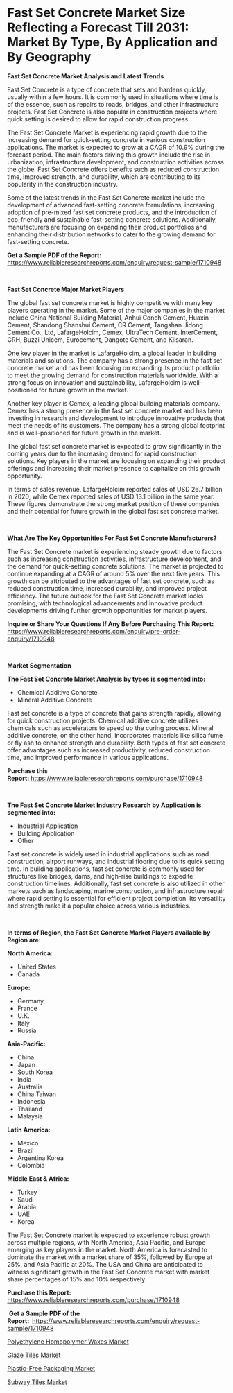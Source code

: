 <p><h1>Fast Set Concrete Market Size Reflecting a Forecast Till 2031: Market By Type, By Application and By Geography</h1></p><p><strong>Fast Set Concrete Market Analysis and Latest Trends</strong></p>
<p><p>Fast Set Concrete is a type of concrete that sets and hardens quickly, usually within a few hours. It is commonly used in situations where time is of the essence, such as repairs to roads, bridges, and other infrastructure projects. Fast Set Concrete is also popular in construction projects where quick setting is desired to allow for rapid construction progress.</p><p>The Fast Set Concrete Market is experiencing rapid growth due to the increasing demand for quick-setting concrete in various construction applications. The market is expected to grow at a CAGR of 10.9% during the forecast period. The main factors driving this growth include the rise in urbanization, infrastructure development, and construction activities across the globe. Fast Set Concrete offers benefits such as reduced construction time, improved strength, and durability, which are contributing to its popularity in the construction industry.</p><p>Some of the latest trends in the Fast Set Concrete market include the development of advanced fast-setting concrete formulations, increasing adoption of pre-mixed fast set concrete products, and the introduction of eco-friendly and sustainable fast-setting concrete solutions. Additionally, manufacturers are focusing on expanding their product portfolios and enhancing their distribution networks to cater to the growing demand for fast-setting concrete.</p></p>
<p><strong>Get a Sample PDF of the Report:&nbsp;</strong> <a href="https://www.reliableresearchreports.com/enquiry/request-sample/1710948">https://www.reliableresearchreports.com/enquiry/request-sample/1710948</a></p>
<p>&nbsp;</p>
<p><strong>Fast Set Concrete Major Market Players</strong></p>
<p><p>The global fast set concrete market is highly competitive with many key players operating in the market. Some of the major companies in the market include China National Building Material, Anhui Conch Cement, Huaxin Cement, Shandong Shanshui Cement, CR Cement, Tangshan Jidong Cement Co., Ltd, LafargeHolcim, Cemex, UltraTech Cement, InterCement, CRH, Buzzi Unicem, Eurocement, Dangote Cement, and Kilsaran.</p><p>One key player in the market is LafargeHolcim, a global leader in building materials and solutions. The company has a strong presence in the fast set concrete market and has been focusing on expanding its product portfolio to meet the growing demand for construction materials worldwide. With a strong focus on innovation and sustainability, LafargeHolcim is well-positioned for future growth in the market.</p><p>Another key player is Cemex, a leading global building materials company. Cemex has a strong presence in the fast set concrete market and has been investing in research and development to introduce innovative products that meet the needs of its customers. The company has a strong global footprint and is well-positioned for future growth in the market.</p><p>The global fast set concrete market is expected to grow significantly in the coming years due to the increasing demand for rapid construction solutions. Key players in the market are focusing on expanding their product offerings and increasing their market presence to capitalize on this growth opportunity.</p><p>In terms of sales revenue, LafargeHolcim reported sales of USD 26.7 billion in 2020, while Cemex reported sales of USD 13.1 billion in the same year. These figures demonstrate the strong market position of these companies and their potential for future growth in the global fast set concrete market.</p></p>
<p>&nbsp;</p>
<p><strong>What Are The Key Opportunities For Fast Set Concrete Manufacturers?</strong></p>
<p><p>The Fast Set Concrete market is experiencing steady growth due to factors such as increasing construction activities, infrastructure development, and the demand for quick-setting concrete solutions. The market is projected to continue expanding at a CAGR of around 5% over the next five years. This growth can be attributed to the advantages of fast set concrete, such as reduced construction time, increased durability, and improved project efficiency. The future outlook for the Fast Set Concrete market looks promising, with technological advancements and innovative product developments driving further growth opportunities for market players.</p></p>
<p><strong>Inquire or Share Your Questions If Any Before Purchasing This Report:</strong> <a href="https://www.reliableresearchreports.com/enquiry/pre-order-enquiry/1710948">https://www.reliableresearchreports.com/enquiry/pre-order-enquiry/1710948</a></p>
<p>&nbsp;</p>
<p><strong>Market Segmentation</strong></p>
<p><strong>The Fast Set Concrete Market Analysis by types is segmented into:</strong></p>
<p><ul><li>Chemical Additive Concrete</li><li>Mineral Additive Concrete</li></ul></p>
<p><p>Fast set concrete is a type of concrete that gains strength rapidly, allowing for quick construction projects. Chemical additive concrete utilizes chemicals such as accelerators to speed up the curing process. Mineral additive concrete, on the other hand, incorporates materials like silica fume or fly ash to enhance strength and durability. Both types of fast set concrete offer advantages such as increased productivity, reduced construction time, and improved performance in various applications.</p></p>
<p><strong>Purchase this Report:&nbsp;</strong><a href="https://www.reliableresearchreports.com/purchase/1710948">https://www.reliableresearchreports.com/purchase/1710948</a></p>
<p>&nbsp;</p>
<p><strong>The Fast Set Concrete Market Industry Research by Application is segmented into:</strong></p>
<p><ul><li>Industrial Application</li><li>Building Application</li><li>Other</li></ul></p>
<p><p>Fast set concrete is widely used in industrial applications such as road construction, airport runways, and industrial flooring due to its quick setting time. In building applications, fast set concrete is commonly used for structures like bridges, dams, and high-rise buildings to expedite construction timelines. Additionally, fast set concrete is also utilized in other markets such as landscaping, marine construction, and infrastructure repair where rapid setting is essential for efficient project completion. Its versatility and strength make it a popular choice across various industries.</p></p>
<p>&nbsp;</p>
<p><strong>In terms of Region, the Fast Set Concrete Market Players available by Region are:</strong></p>
<p>
    <p> <strong> North America: </strong>
        <ul>
            <li>United States</li>
            <li>Canada</li>
        </ul>
        </p> 
    <p> <strong> Europe: </strong>
        <ul>
            <li>Germany</li>
            <li>France</li>
            <li>U.K.</li>
            <li>Italy</li>
            <li>Russia</li>
        </ul>
        </p> 
    <p> <strong> Asia-Pacific: </strong>
        <ul>
            <li>China</li>
            <li>Japan</li>
            <li>South Korea</li>
            <li>India</li>
            <li>Australia</li>
            <li>China Taiwan</li>
            <li>Indonesia</li>
            <li>Thailand</li>
            <li>Malaysia</li>
        </ul>
        </p> 
    <p> <strong> Latin America: </strong>
        <ul>
            <li>Mexico</li>
            <li>Brazil</li>
            <li>Argentina Korea</li>
            <li>Colombia</li>
        </ul>
        </p> 
    <p> <strong> Middle East & Africa: </strong>
        <ul>
            <li>Turkey</li>
            <li>Saudi</li>
            <li>Arabia</li>
            <li>UAE</li>
            <li>Korea</li>
        </ul>
    </p>
    </p>
<p><p>The Fast Set Concrete market is expected to experience robust growth across multiple regions, with North America, Asia Pacific, and Europe emerging as key players in the market. North America is forecasted to dominate the market with a market share of 35%, followed by Europe at 25%, and Asia Pacific at 20%. The USA and China are anticipated to witness significant growth in the Fast Set Concrete market with market share percentages of 15% and 10% respectively.</p></p>
<p><strong>Purchase this Report: </strong><a href="https://www.reliableresearchreports.com/purchase/1710948">https://www.reliableresearchreports.com/purchase/1710948</a></p>
<p>&nbsp;<strong>Get a Sample PDF of the Report:&nbsp;&nbsp;</strong><a href="https://www.reliableresearchreports.com/enquiry/request-sample/1710948">https://www.reliableresearchreports.com/enquiry/request-sample/1710948</a></p>
<p><strong></strong></p>
<p><p><a href="https://issuu.com/reportprime-2/docs/polyethylene-homopolymer-waxes-market-size-2030.pp">Polyethylene Homopolymer Waxes Market</a></p><p><a href="https://github.com/pjcfca/Market-Research-Report-List-1/blob/main/glaze-tiles-market.md">Glaze Tiles Market</a></p><p><a href="https://issuu.com/reportprime-2/docs/plastic-free-packaging-market-size-2030.pptx">Plastic-Free Packaging Market</a></p><p><a href="https://github.com/johnbach50/Market-Research-Report-List-2/blob/main/subway-tiles-market.md">Subway Tiles Market</a></p></p>